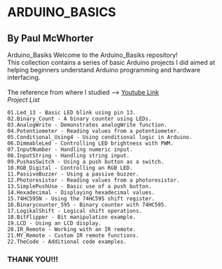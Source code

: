 # ARDUINO_BASICS

## By Paul McWhorter

Arduino_Basiks
Welcome to the Arduino_Basiks repository!<br /> This collection contains a series of basic Arduino projects I did aimed at helping beginners understand Arduino programming and hardware interfacing.<br /><br />
The reference from where I studied --> [Youtube Link](https://www.youtube.com/playlist?list=PLGs0VKk2DiYw-L-RibttcvK-WBZm8WLEP)
<br />
_Project List_

```
01.Led_13 - Basic LED blink using pin 13.
02.Binary_Count - A binary counter using LEDs.
03.AnalogWrite - Demonstrates analogWrite function.
04.Potentiometer - Reading values from a potentiometer.
05.Conditional_Using4 - Using conditional logic in Arduino.
06.DimmableLed - Controlling LED brightness with PWM.
07.InputNumber - Handling numeric input.
08.InputString - Handling string input.
09.PushasSwitch - Using a push button as a switch.
10.RGB_Digital - Controlling an RGB LED.
11.PassiveBuzzer - Using a passive buzzer.
12.Photoresistor - Reading values from a photoresistor.
13.SimplePushUse - Basic use of a push button.
14.Hexadecimal - Displaying hexadecimal values.
15.74HC595N - Using the 74HC595 shift register.
16.Binarycounter_595 - Binary counter with 74HC595.
17.LogikalShift - Logical shift operations.
18.BitFlipper - Bit manipulation example.
19.LCD - Using an LCD display.
20.IR_Remote - Working with an IR remote.
21.MY_Remote - Custom IR remote functions.
22.TheCode - Additional code examples.
```

### THANK YOU!!!